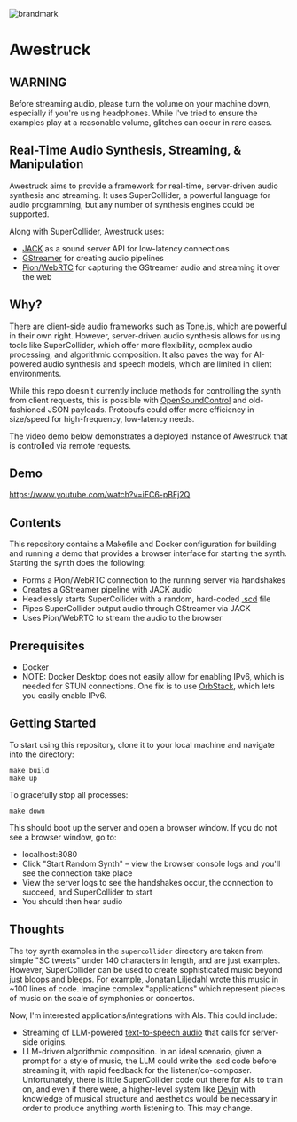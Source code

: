 ![brandmark](https://github.com/po-studio/awestruck/assets/1250151/84795f2f-31de-4db3-b653-becab5dc06b9)

# Awestruck

## WARNING
Before streaming audio, please turn the volume on your machine down, especially if you're using headphones. While I've tried to ensure the examples play at a reasonable volume, glitches can occur in rare cases.

## Real-Time Audio Synthesis, Streaming, & Manipulation

Awestruck aims to provide a framework for real-time, server-driven audio synthesis and streaming. It uses SuperCollider, a powerful language for audio programming, but any number of synthesis engines could be supported.

Along with SuperCollider, Awestruck uses:
* [JACK](https://jackaudio.org/) as a sound server API for low-latency connections
* [GStreamer](https://gstreamer.freedesktop.org/documentation/?gi-language=c) for creating audio pipelines
* [Pion/WebRTC](https://github.com/pion/webrtc) for capturing the GStreamer audio and streaming it over the web

## Why?
There are client-side audio frameworks such as [Tone.js](https://tonejs.github.io/), which are powerful in their own right. However, server-driven audio synthesis allows for using tools like SuperCollider, which offer more flexibility, complex audio processing, and algorithmic composition. It also paves the way for AI-powered audio synthesis and speech models, which are limited in client environments.

While this repo doesn't currently include methods for controlling the synth from client requests, this is possible with [OpenSoundControl](https://ccrma.stanford.edu/groups/osc/index.html) and old-fashioned JSON payloads. Protobufs could offer more efficiency in size/speed for high-frequency, low-latency needs.

The video demo below demonstrates a deployed instance of Awestruck that is controlled via remote requests.

## Demo
https://www.youtube.com/watch?v=iEC6-pBFj2Q

## Contents
This repository contains a Makefile and Docker configuration for building and running a demo that provides a browser interface for starting the synth. Starting the synth does the following:

* Forms a Pion/WebRTC connection to the running server via handshakes
* Creates a GStreamer pipeline with JACK audio
* Headlessly starts SuperCollider with a random, hard-coded [.scd](https://sctweets.tumblr.com/) file
* Pipes SuperCollider output audio through GStreamer via JACK
* Uses Pion/WebRTC to stream the audio to the browser

## Prerequisites

* Docker
* NOTE: Docker Desktop does not easily allow for enabling IPv6, which is needed for STUN connections. One fix is to use [OrbStack](https://orbstack.dev/), which lets you easily enable IPv6.

## Getting Started

To start using this repository, clone it to your local machine and navigate into the directory:

```
make build
make up
```

To gracefully stop all processes:
```
make down
```

This should boot up the server and open a browser window. If you do not see a browser window, go to:
* localhost:8080
* Click "Start Random Synth" – view the browser console logs and you'll see the connection take place
* View the server logs to see the handshakes occur, the connection to succeed, and SuperCollider to start
* You should then hear audio

## Thoughts
The toy synth examples in the `supercollider` directory are taken from simple "SC tweets" under 140 characters in length, and are just examples. However, SuperCollider can be used to create sophisticated music beyond just bloops and bleeps. For example, Jonatan Liljedahl wrote this [music](https://open.spotify.com/track/4VecDB1uhp44posWgt85yN?si=b226049745f14d82) in ~100 lines of code. Imagine complex "applications" which represent pieces of music on the scale of symphonies or concertos.

Now, I'm interested applications/integrations with AIs. This could include:
* Streaming of LLM-powered [text-to-speech audio](https://github.com/suno-ai/bark) that calls for server-side origins.
* LLM-driven algorithmic composition. In an ideal scenario, given a prompt for a style of music, the LLM could write the .scd code before streaming it, with rapid feedback for the listener/co-composer. Unfortunately, there is little SuperCollider code out there for AIs to train on, and even if there were, a higher-level system like [Devin](https://www.cognition-labs.com/introducing-devin) with knowledge of musical structure and aesthetics would be necessary in order to produce anything worth listening to. This may change.
